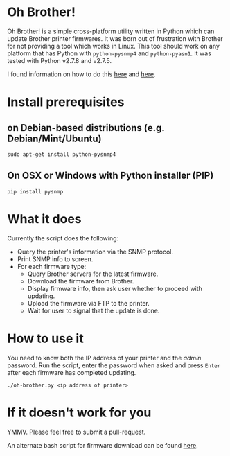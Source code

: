 # Oh Brother!
Oh Brother! is a simple cross-platform utility written in Python which can
update Brother printer firmwares.  It was born out of frustration with Brother
for not providing a tool which works in Linux.  This tool should work on any
platform that has Python with ``python-pysnmp4`` and ``python-pyasn1``.  It was tested with Python
v2.7.8 and v2.7.5.

I found information on how to do this
[here](https://cbompart.wordpress.com/2014/02/05/printer-update/) and
[here](http://pschla.blogspot.com/2013/08/resurrecting-brother-hl-2250dn-after.html).

# Install prerequisites

## on Debian-based distributions (e.g. Debian/Mint/Ubuntu)

```
sudo apt-get install python-pysnmp4
```

## On OSX or Windows with Python installer (PIP)

```
pip install pysnmp
```

# What it does
Currently the script does the following:

  * Query the printer's information via the SNMP protocol.
  * Print SNMP info to screen.
  * For each firmware type:
    * Query Brother servers for the latest firmware.
    * Download the firmware from Brother.
    * Display firmware info, then ask user whether to proceed with updating.
    * Upload the firmware via FTP to the printer.
    * Wait for user to signal that the update is done.

# How to use it
You need to know both the IP address of your printer and the *admin* password.
Run the script, enter the password when asked and press ```Enter``` after each
firmware has completed updating.


```
./oh-brother.py <ip address of printer>
```

# If it doesn't work for you
YMMV.  Please feel free to submit a pull-request.

An alternate bash script for firmware download can be found
[here](https://cbompart.wordpress.com/2014/05/26/brother-printer-firmware-part-2/).
